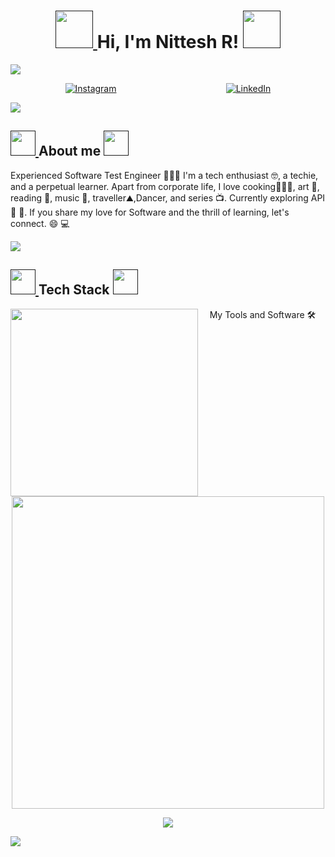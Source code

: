 

<h1 align="center">
	<a href="">
		<img src="https://thumbs.dreamstime.com/z/owl-symbol-12707558.jpg?ct=jpeg" width="60" />
	</a>
 Hi, I'm Nittesh R!
	<a href="">
		<img src="https://thumbs.dreamstime.com/z/owl-symbol-12707558.jpg?ct=jpeg" width="60" />
	</a>
</h1>

<img src="https://as1.ftcdn.net/v2/jpg/06/11/38/00/1000_F_611380057_koEgGK1lzN04wBvOJDi1YVXg7BoH0CSC.jpg">


<div align=center style="display:flex; justify-content: space-around">

  <a href="https://www.instagram.com/i.am.nittesh/"><img alt="Instagram" src="https://img.shields.io/static/v1?style=for-the-badge&message=Instagram&color=C837AC&logo=Instagram&logoColor=FFFFFF&label=" /></a>
  
  <a href="https://www.linkedin.com/in/nittesh-r/"><img src="https://img.shields.io/static/v1?style=for-the-badge&message=LinkedIn&color=0A66C2&logo=LinkedIn&logoColor=FFFFFF&label=" alt="LinkedIn" /></a>
</div>

<img src="https://user-images.githubusercontent.com/73097560/115834477-dbab4500-a447-11eb-908a-139a6edaec5c.gif">
<h2>
<a href="">
		<img src="https://media.tenor.com/PRcQePKtLYYAAAAi/blue-blueflame.gif" width="40" />
	</a>
About me
	<a href="">
		<img src="https://media.tenor.com/PRcQePKtLYYAAAAi/blue-blueflame.gif" width="40" />
	</a>

</h2>
<div >


<p>
Experienced Software Test Engineer 👩🏻‍💻  I'm a tech enthusiast 🤓, a techie, and a perpetual learner. Apart from corporate life, I love cooking👩🏻‍🍳, art 🎨, reading 📖, music 🎷, traveller⛰️,Dancer, and series 📺. Currently exploring API 🤖 🧠. If you share my love for Software and the thrill of learning, let's connect. 😄 💻  
</p>

</div>

<img src="https://user-images.githubusercontent.com/73097560/115834477-dbab4500-a447-11eb-908a-139a6edaec5c.gif">

<h2>
<a href="">
		<img src="https://pa1.aminoapps.com/7620/fc109fa0b90c3d49369569509ec8608253749cb5r1-400-400_00.gif" width="40" />
	</a>
Tech Stack
	<a href="">
		<img src="https://pa1.aminoapps.com/7620/fc109fa0b90c3d49369569509ec8608253749cb5r1-400-400_00.gif" width="40" />
	</a>

</h2>

<div>
<img align="left" src="https://images-wixmp-ed30a86b8c4ca887773594c2.wixmp.com/f/94ca6811-9d87-4b5b-bf56-09a43e02c0db/d6iibfo-a9a6da53-891d-4a9a-ab97-bc1c85895972.gif?token=eyJ0eXAiOiJKV1QiLCJhbGciOiJIUzI1NiJ9.eyJzdWIiOiJ1cm46YXBwOjdlMGQxODg5ODIyNjQzNzNhNWYwZDQxNWVhMGQyNmUwIiwiaXNzIjoidXJuOmFwcDo3ZTBkMTg4OTgyMjY0MzczYTVmMGQ0MTVlYTBkMjZlMCIsIm9iaiI6W1t7InBhdGgiOiJcL2ZcLzk0Y2E2ODExLTlkODctNGI1Yi1iZjU2LTA5YTQzZTAyYzBkYlwvZDZpaWJmby1hOWE2ZGE1My04OTFkLTRhOWEtYWI5Ny1iYzFjODU4OTU5NzIuZ2lmIn1dXSwiYXVkIjpbInVybjpzZXJ2aWNlOmZpbGUuZG93bmxvYWQiXX0.-HcnJxwdHKmeaHiiWRf0DQ8sVHk-0fuIPKnJ39ygaGg" width="300" />


<summary align="center">My Tools and Software 🛠️ </summary>
<br>
<p align="center">
  <a href="https://skillicons.dev">
    <img src="https://skillicons.dev/icons?i=git,github,gitlab,markdown,vscode,postman,eclipse,java,anaconda,maven,pycharm,selenium" width=500/>
  </a>
</p>



<p align="center">
  <img src="https://media.tenor.com/Am_gu85ycSsAAAAC/allisongoingcrazy-water.gif" />
</p>

<img src="https://user-images.githubusercontent.com/73097560/115834477-dbab4500-a447-11eb-908a-139a6edaec5c.gif">




